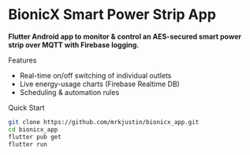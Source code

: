 # BionicX Smart Power Strip App

**Flutter Android app to monitor & control an AES-secured smart power strip over MQTT with Firebase logging.**

Features
- Real-time on/off switching of individual outlets  
- Live energy-usage charts (Firebase Realtime DB)   
- Scheduling & automation rules  

Quick Start
```bash
git clone https://github.com/mrkjustin/bionicx_app.git
cd bionicx_app
flutter pub get
flutter run
